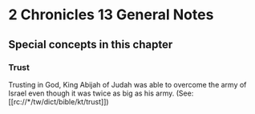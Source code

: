 # 2 Chronicles 13 General Notes
## Special concepts in this chapter

### Trust
Trusting in God, King Abijah of Judah was able to overcome the army of Israel even though it was twice as big as his army. (See: [[rc://*/tw/dict/bible/kt/trust]])
